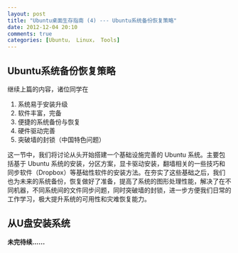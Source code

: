 ```yaml
---
layout: post
title: "Ubuntu桌面生存指南 (4) --- Ubuntu系统备份恢复策略"
date: 2012-12-04 20:10
comments: true
categories: [Ubuntu， Linux， Tools]
---
```



Ubuntu系统备份恢复策略
--------------------------
继续上篇的内容，诸位同学在

1. 系统易于安装升级
2. 软件丰富，完备
3. 便捷的系统备份与恢复
4. 硬件驱动完善
5. 突破墙的封锁（中国特色问题）

这一节中，我们将讨论从头开始搭建一个基础设施完善的 Ubuntu 系统。主要包括基于 Ubuntu 系统的安装，分区方案，显卡驱动安装，翻墙相关的一些技巧和同步软件（Dropbox）等基础性软件的安装方法。在夯实了这些基础之后，我们也为未来的系统备份，恢复做好了准备，提高了系统的图形处理性能，解决了在不同机器，不同系统间的文件同步问题，同时突破墙的封锁，进一步方便我们日常的工作学习，极大提升系统的可用性和灾难恢复能力。

<!--more-->

从U盘安装系统
--------------------------



**未完待续......**


[1]: /blog/2012/10/22/ubuntu-living-handbook-experience/

